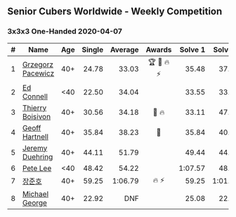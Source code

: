 ## Senior Cubers Worldwide - Weekly Competition
### 3x3x3 One-Handed 2020-04-07

| # | Name | Age | Single | Average | Awards | Solve 1 | Solve 2 | Solve 3 | Solve 4 | Solve 5 | Video |
| :--: | -- | :--: | --: | --: | :--: | --: | --: | --: | --: | --: | :-- |
| 1 | [Grzegorz Pacewicz](../../persons/grzegorz_pacewicz.md) | 40+ | 24.78 | 33.03 | 🏆 🥇 🔥 ⚡ | 35.48 | 37.96 | 24.78 | 28.09 | 35.53 | [Link](https://www.facebook.com/events/682716079141575/permalink/686891215390728/) |
| 2 | [Ed Connell](../../persons/ed_connell.md) | <40 | 22.50 | 34.04 |  | 33.55 | 33.95 | 22.50 | 40.72 | 34.62 | [Link](https://www.facebook.com/events/682716079141575/permalink/684177285662121/) |
| 3 | [Thierry Boisivon](../../persons/thierry_boisivon.md) | 40+ | 30.56 | 34.18 | 🥈 🔥 | 33.11 | 47.91 | 30.56 | 37.09 | 32.34 | [Link](https://www.facebook.com/events/682716079141575/permalink/686811572065359/) |
| 4 | [Geoff Hartnell](../../persons/geoff_hartnell.md) | 40+ | 35.84 | 38.23 | 🥉 | 35.84 | 40.02 | 38.37 | 37.99 | 38.34 | [Link](https://www.facebook.com/events/682716079141575/permalink/684397598973423/) |
| 5 | [Jeremy Duehring](../../persons/jeremy_duehring.md) | 40+ | 44.11 | 51.79 |  | 49.44 | 44.11 | 1:00.61 | 59.68 | 46.24 | [Link](https://www.facebook.com/events/682716079141575/permalink/684276675652182/) |
| 6 | [Pete Lee](../../persons/pete_lee.md) | <40 | 48.42 | 54.22 |  | 1:07.57 | 48.42 | 57.56 | 49.01 | 56.11 | [Link](https://www.facebook.com/events/682716079141575/permalink/684811928931990/) |
| 7 | [장준호](../../persons/장준호.md) | 40+ | 59.25 | 1:06.79 | 🔥 ⚡ | 59.25 | 1:01.74 | 1:24.23 | 1:10.65 | 1:07.97 | [Link](https://www.facebook.com/events/682716079141575/permalink/686595828753600/) |
| 8 | [Michael George](../../persons/michael_george.md) | 40+ | 22.92 | DNF |  | 25.08 | 22.92 | DNF | 23.50 | DNF | [Link](https://www.facebook.com/events/682716079141575/permalink/686891258724057/) |

<!-- Global site tag (gtag.js) - Google Analytics -->
<script async src="https://www.googletagmanager.com/gtag/js?id=UA-86348435-3"></script>
<script>window.dataLayer = window.dataLayer || []; function gtag() {dataLayer.push(arguments);} gtag('js', new Date()); gtag('config', 'UA-86348435-3');</script>
